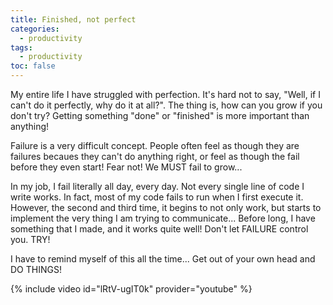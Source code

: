 ```yaml
---
title: Finished, not perfect
categories:
  - productivity
tags:
  - productivity
toc: false
---
```


My entire life I have struggled with perfection. It's hard not to say, "Well, if I can't do it perfectly, why do it at all?". The thing is, how can you grow if you don't try? Getting something "done" or "finished" is more important than anything!

Failure is a very difficult concept. People often feel as though they are failures becaues they can't do anything right, or feel as though the fail before they even start! Fear not! We MUST fail to grow...

In my job, I fail literally all day, every day. Not every single line of code I write works. In fact, most of my code fails to run when I first execute it. However, the second and third time, it begins to not only work, but starts to implement the very thing I am trying to communicate... Before long, I have something that I made, and it works quite well! Don't let FAILURE control you. TRY!

I have to remind myself of this all the time... Get out of your own head and DO THINGS!

{% include video id="lRtV-ugIT0k" provider="youtube" %}

